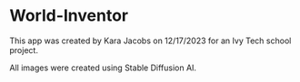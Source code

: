 ﻿# World-Inventor

This app was created by Kara Jacobs on 12/17/2023 for an Ivy Tech school project.

All images were created using Stable Diffusion AI.
